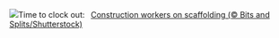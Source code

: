 ![](https://www.bing.com/th?id=OHR.LaborDayWorkers_EN-US3448430770_UHD.jpg&w=1000)Time to clock out:&nbsp;&ensp;[Construction workers on scaffolding (© Bits and Splits/Shutterstock)](https://www.bing.com/th?id=OHR.LaborDayWorkers_EN-US3448430770_UHD.jpg)
<br><br/>
